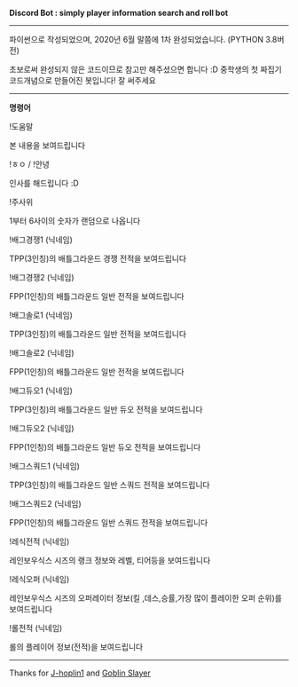 **Discord Bot : simply player information search and roll bot**


***
파이썬으로 작성되었으며, 2020년 6월 말쯤에 1차 완성되었습니다. (PYTHON 3.8버전)

초보로써 완성되지 않은 코드이므로 참고만 해주셨으면 합니다 :D 중학생의 첫 짜집기 코드개념으로 만들어진 봇입니다! 잘 써주세요

***

**명령어**

!도움말

본 내용을 보여드립니다

!ㅎㅇ / !안녕

인사를 해드립니다 :D

!주사위

1부터 6사이의 숫자가 랜덤으로 나옵니다

!배그경쟁1 (닉네임)

TPP(3인칭)의 배틀그라운드 경쟁 전적을 보여드립니다

!배그경쟁2 (닉네임)

FPP(1인칭)의 배틀그라운드 일반 전적을 보여드립니다

!배그솔로1 (닉네임)

TPP(3인칭)의 배틀그라운드 일반 전적을 보여드립니다

!배그솔로2 (닉네임)

FPP(1인칭)의 배틀그라운드 일반 전적을 보여드립니다

!배그듀오1 (닉네임)

TPP(3인칭)의 배틀그라운드 일반 듀오 전적을 보여드립니다

!배그듀오2 (닉네임)

FPP(1인칭)의 배틀그라운드 일반 듀오 전적을 보여드립니다

!배그스쿼드1 (닉네임)

TPP(3인칭)의 배틀그라운드 일반 스쿼드 전적을 보여드립니다

!배그스쿼드2 (닉네임)

FPP(1인칭)의 배틀그라운드 일반 스쿼드 전적을 보여드립니다

!레식전적 (닉네임)

레인보우식스 시즈의 랭크 정보와 레벨, 티어등을 보여드립니다

!레식오퍼 (닉네임)

레인보우식스 시즈의 오퍼레이터 정보(킬 ,데스,승률,가장 많이 플레이한 오퍼 순위)를 보여드립니다

!롤전적 (닉네임)

롤의 플레이어 정보(전적)을 보여드립니다


***

Thanks for [J-hoplin1](https://jhoplin7259.tistory.com/) and [Goblin Slayer](https://blue-coding.tistory.com)

